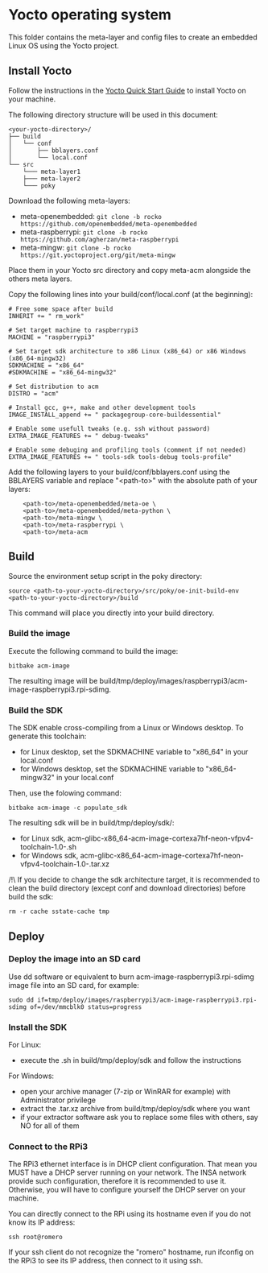 # Yocto operating system

This folder contains the meta-layer and config files to create an embedded Linux OS using the Yocto project.

## Install Yocto

Follow the instructions in the [Yocto Quick Start Guide](http://www.yoctoproject.org/docs/2.4/yocto-project-qs/yocto-project-qs.html) to install Yocto on your machine.

The following directory structure will be used in this document:
```
<your-yocto-directory>/
├── build
│   └── conf
│       ├── bblayers.conf
│       └── local.conf
└── src
    └─── meta-layer1
	├─── meta-layer2
	└─── poky
```

Download the following meta-layers:
  - meta-openembedded:  ```git clone -b rocko https://github.com/openembedded/meta-openembedded```
  - meta-raspberrypi:   ```git clone -b rocko https://github.com/agherzan/meta-raspberrypi```
  - meta-mingw:         ```git clone -b rocko https://git.yoctoproject.org/git/meta-mingw```

Place them in your Yocto src directory and copy meta-acm alongside the others meta layers.

Copy the following lines into your build/conf/local.conf (at the beginning):

```
# Free some space after build
INHERIT += " rm_work"

# Set target machine to raspberrypi3
MACHINE = "raspberrypi3"

# Set target sdk architecture to x86 Linux (x86_64) or x86 Windows (x86_64-mingw32)
SDKMACHINE = "x86_64"
#SDKMACHINE = "x86_64-mingw32"

# Set distribution to acm
DISTRO = "acm"

# Install gcc, g++, make and other development tools
IMAGE_INSTALL_append += " packagegroup-core-buildessential"

# Enable some usefull tweaks (e.g. ssh without password)
EXTRA_IMAGE_FEATURES += " debug-tweaks"

# Enable some debuging and profiling tools (comment if not needed)
EXTRA_IMAGE_FEATURES += " tools-sdk tools-debug tools-profile"
```

Add the following layers to your build/conf/bblayers.conf using the BBLAYERS variable and replace "\<path-to\>" with the absolute path of your layers:
```
    <path-to>/meta-openembedded/meta-oe \
    <path-to>/meta-openembedded/meta-python \
    <path-to>/meta-mingw \
    <path-to>/meta-raspberrypi \
    <path-to>/meta-acm 
```

## Build

Source the environment setup script in the poky directory:
```
source <path-to-your-yocto-directory>/src/poky/oe-init-build-env <path-to-your-yocto-directory>/build
```
This command will place you directly into your build directory.

### Build the image

Execute the following command to build the image:
```
bitbake acm-image
```
The resulting image will be build/tmp/deploy/images/raspberrypi3/acm-image-raspberrypi3.rpi-sdimg.

### Build the SDK

The SDK enable cross-compiling from a Linux or Windows desktop. To generate this toolchain:
  - for Linux desktop, set the SDKMACHINE variable to "x86_64" in your local.conf
  - for Windows desktop, set the SDKMACHINE variable to "x86_64-mingw32" in your local.conf

Then, use the folowing command:
```
bitbake acm-image -c populate_sdk
```
The resulting sdk will be in build/tmp/deploy/sdk/:
  - for Linux sdk, acm-glibc-x86_64-acm-image-cortexa7hf-neon-vfpv4-toolchain-1.0-<date>.sh
  - for Windows sdk, acm-glibc-x86_64-acm-image-cortexa7hf-neon-vfpv4-toolchain-1.0-<date>.tar.xz
  
/!\ If you decide to change the sdk architecture target, it is recommended to clean the build directory (except conf and download directories) before build the sdk:
```
rm -r cache sstate-cache tmp
```

## Deploy

### Deploy the image into an SD card

Use dd software or equivalent to burn acm-image-raspberrypi3.rpi-sdimg image file into an SD card, for example:
```
sudo dd if=tmp/deploy/images/raspberrypi3/acm-image-raspberrypi3.rpi-sdimg of=/dev/mmcblk0 status=progress
```

### Install the SDK

For Linux:
  - execute the .sh in build/tmp/deploy/sdk and follow the instructions

For Windows:
  - open your archive manager (7-zip or WinRAR for example) with Administrator privilege
  - extract the .tar.xz archive from build/tmp/deploy/sdk where you want
  - if your extractor software ask you to replace some files with others, say NO for all of them
  
### Connect to the RPi3

The RPi3 ethernet interface is in DHCP client configuration. That mean you MUST have a DHCP server running on your network. The INSA network provide such configuration, therefore it is recommended to use it. Otherwise, you will have to configure yourself the DHCP server on your machine. 

You can directly connect to the RPi using its hostname even if you do not know its IP address:
```
ssh root@romero
```
If your ssh client do not recognize the "romero" hostname, run ifconfig on the RPi3 to see its IP address, then connect to it using ssh.

